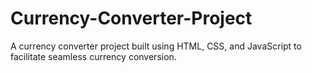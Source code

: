 # Currency-Converter-Project
A currency converter project built using HTML, CSS, and JavaScript to facilitate seamless currency conversion.
